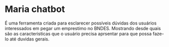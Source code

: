 # Maria chatbot

   É uma ferramenta criada para esclarecer possíveis dúvidas dos usuários
interessados em pegar um emprestimo no BNDES. Mostrando desde quais são 
as caracteristicas que o usuário precisa aprsentar para que possa faze-lo 
até duvidas gerais.   